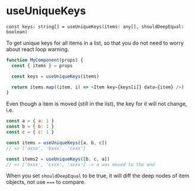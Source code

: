 # useUniqueKeys

```
const keys: string[] = useUniqueKeys(items: any[], shouldDeepEqual: boolean)
```

To get unique keys for all items in a list, so that you do not need to worry about react loop warning.

```js
function MyComponent(props) {
  const { items } = props

  const keys = useUniqueKeys(items)

  return items.map((item, i) => <Item key={keys[i]} data={item} />)
}
```

Even though a item is moved (still in the list), the key for it will not change, i.e.

```js
const a = { a: 1 }
const b = { b: 1 }
const c = { c: 1 }

const items = useUniqueKeys([a, b, c])
// => ['axxx', 'bxxx', 'cxxx']

const items2 = useUniqueKeys([b, c, a])
// => ['bxxx', 'cxxx', 'axxx'] -> a was moved to the end
```

When you set `shouldDeepEqual` to be true, it will diff the deep nodes of item objects, not use `===` to compare.
